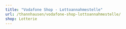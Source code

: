 ```yaml
---
title: "Vodafone Shop - Lottoannahmestelle"
url: /thannhausen/vodafone-shop-lottoannahmestelle/
shop: Lotterie
---
```

